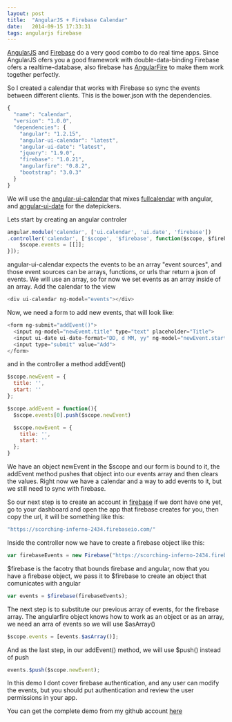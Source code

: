 ```yaml
---
layout: post
title:  "AngularJS + Firebase Calendar"
date:   2014-09-15 17:33:31
tags: angularjs firebase
---
```


[AngularJS][] and [Firebase][] do a very good combo to do real time apps. Since AngularJS ofers you a good framework with double-data-binding Firebase ofers a realtime-database, also firebase has [AngularFire][] to make them work together perfectly.

So I created a calendar that works with Firebase so sync the events between different clients. This is the bower.json with the dependencies.

```javascript
{
  "name": "calendar",
  "version": "1.0.0",
  "dependencies": {
    "angular": "1.2.15",
    "angular-ui-calendar": "latest",
    "angular-ui-date": "latest",
    "jquery": "1.9.0",
    "firebase": "1.0.21",
    "angularfire": "0.8.2",
    "bootstrap": "3.0.3"
  }
}
```

We will use the [angular-ui-calendar][] that mixes [fullcalendar][] with angular, and [angular-ui-date][] for the datepickers.

Lets start by creating an angular controler

```javascript
angular.module('calendar', ['ui.calendar', 'ui.date', 'firebase'])
.controller('calendar', ['$scope', '$firebase', function($scope, $firebase){
    $scope.events = [[]];
}]);
```

angular-ui-calendar expects the events to be an array "event sources", and those event sources can be arrays, functions, or urls thar return a json of events. We will use an array, so for now we set events as an array inside of an array. Add the calendar to the view

```javascript
<div ui-calendar ng-model="events"></div>
```
  
Now, we need a form to add new events, that will look like:

```javascript
<form ng-submit="addEvent()">
  <input ng-model="newEvent.title" type="text" placeholder="Title">
  <input ui-date ui-date-format="DD, d MM, yy" ng-model="newEvent.start">
  <input type="submit" value="Add">
</form>
```
and in the controller a method addEvent()

```javascript
$scope.newEvent = {
  title: '',
  start: ''
};

$scope.addEvent = function(){
  $scope.events[0].push($scope.newEvent)

  $scope.newEvent = {
    title: '',
    start: ''
  };
}
```

We have an object newEvent in the $scope and our form is bound to it, the addEvent method pushes that object into our events array and then clears the values. Right now we have a calendar and a way to add events to it, but we still need to sync with firebase.

So our next step is to create an account in [firebase][firebase_signup] if we dont have one yet, go to your dashboard and open the app that firebase creates for you, then copy the url, it will be something like this:

```javascript
"https://scorching-inferno-2434.firebaseio.com/"
```

Inside the controller now we have to create a firebase object like this:

```javascript
var firebaseEvents = new Firebase("https://scorching-inferno-2434.firebaseio.com/");
```

$firebase is the facotry that bounds firebase and angular, now that you have a firebase object, we pass it to $firebase to create an object that comunicates with angular

```javascript
var events = $firebase(firebaseEvents);
```

The next step is to substitute our previous array of events, for the firebase array. The angularfire object knows how to work as an object or as an array, we need an arra of events so we will use $asArray()

```javascript
$scope.events = [events.$asArray()];
```

And as the last step, in our addEvent() method, we will use $push() instead of push

```javascript
events.$push($scope.newEvent);
```

In this demo I dont cover firebase authentication, and any user can modify the events, but you should put authentication and review the user permissions in your app.

You can get the complete demo from my github account [here][githube_project]

[AngularJS]: http://angularjs.org
[Firebase]: http://firebase.com
[firebase_signup]: http://firebase.com/signup/
[AngularFire]: http://firebase.com/docs/web/libraries/angular/
[angular-ui-calendar]: http://github.com/angular-ui/ui-calendar
[fullcalendar]: http://fullcalendar.io
[angular-ui-date]: http://github.com/angular-ui/ui-date
[githube_project]: http://github.com/konzz/angular-firebase-calendar
